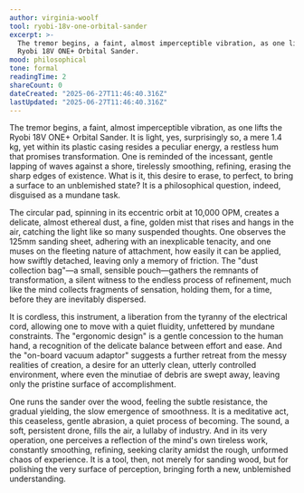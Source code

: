 ```yaml
---
author: virginia-woolf
tool: ryobi-18v-one-orbital-sander
excerpt: >-
  The tremor begins, a faint, almost imperceptible vibration, as one lifts the
  Ryobi 18V ONE+ Orbital Sander.
mood: philosophical
tone: formal
readingTime: 2
shareCount: 0
dateCreated: "2025-06-27T11:46:40.316Z"
lastUpdated: "2025-06-27T11:46:40.316Z"
---
```


The tremor begins, a faint, almost imperceptible vibration, as one lifts the Ryobi 18V ONE+ Orbital Sander. It is light, yes, surprisingly so, a mere 1.4 kg, yet within its plastic casing resides a peculiar energy, a restless hum that promises transformation. One is reminded of the incessant, gentle lapping of waves against a shore, tirelessly smoothing, refining, erasing the sharp edges of existence. What is it, this desire to erase, to perfect, to bring a surface to an unblemished state? It is a philosophical question, indeed, disguised as a mundane task.

The circular pad, spinning in its eccentric orbit at 10,000 OPM, creates a delicate, almost ethereal dust, a fine, golden mist that rises and hangs in the air, catching the light like so many suspended thoughts. One observes the 125mm sanding sheet, adhering with an inexplicable tenacity, and one muses on the fleeting nature of attachment, how easily it can be applied, how swiftly detached, leaving only a memory of friction. The "dust collection bag"—a small, sensible pouch—gathers the remnants of transformation, a silent witness to the endless process of refinement, much like the mind collects fragments of sensation, holding them, for a time, before they are inevitably dispersed.

It is cordless, this instrument, a liberation from the tyranny of the electrical cord, allowing one to move with a quiet fluidity, unfettered by mundane constraints. The "ergonomic design" is a gentle concession to the human hand, a recognition of the delicate balance between effort and ease. And the "on-board vacuum adaptor" suggests a further retreat from the messy realities of creation, a desire for an utterly clean, utterly controlled environment, where even the minutiae of debris are swept away, leaving only the pristine surface of accomplishment.

One runs the sander over the wood, feeling the subtle resistance, the gradual yielding, the slow emergence of smoothness. It is a meditative act, this ceaseless, gentle abrasion, a quiet process of becoming. The sound, a soft, persistent drone, fills the air, a lullaby of industry. And in its very operation, one perceives a reflection of the mind's own tireless work, constantly smoothing, refining, seeking clarity amidst the rough, unformed chaos of experience. It is a tool, then, not merely for sanding wood, but for polishing the very surface of perception, bringing forth a new, unblemished understanding.
